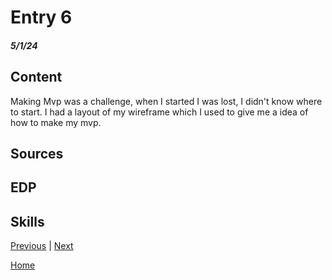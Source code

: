 # Entry 6
##### 5/1/24

## Content 
Making Mvp was a challenge, when I started I was lost, I didn't know where to start. I had a layout of my wireframe which I used to give me a idea of how to make my mvp. 


## Sources

## EDP

## Skills 

[Previous](entry02.md) | [Next](entry04.md)

[Home](../README.md)






